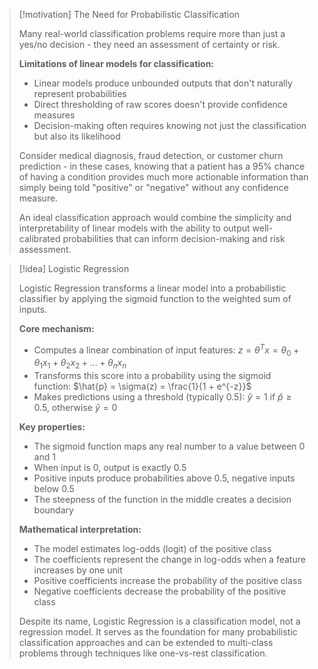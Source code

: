 > [!motivation] The Need for Probabilistic Classification
> 
> Many real-world classification problems require more than just a yes/no decision - they need an assessment of certainty or risk.
> 
> **Limitations of linear models for classification:**
> 
> - Linear models produce unbounded outputs that don't naturally represent probabilities
> - Direct thresholding of raw scores doesn't provide confidence measures
> - Decision-making often requires knowing not just the classification but also its likelihood
> 
> Consider medical diagnosis, fraud detection, or customer churn prediction - in these cases, knowing that a patient has a 95% chance of having a condition provides much more actionable information than simply being told "positive" or "negative" without any confidence measure.
> 
> An ideal classification approach would combine the simplicity and interpretability of linear models with the ability to output well-calibrated probabilities that can inform decision-making and risk assessment.

> [!idea] Logistic Regression
> 
> Logistic Regression transforms a linear model into a probabilistic classifier by applying the sigmoid function to the weighted sum of inputs.
> 
> **Core mechanism:**
> 
> - Computes a linear combination of input features: $z = \theta^T x = \theta_0 + \theta_1 x_1 + \theta_2 x_2 + ... + \theta_n x_n$
> - Transforms this score into a probability using the sigmoid function: $\hat{p} = \sigma(z) = \frac{1}{1 + e^{-z}}$
> - Makes predictions using a threshold (typically 0.5): $\hat{y} = 1$ if $\hat{p} \geq 0.5$, otherwise $\hat{y} = 0$
> 
> **Key properties:**
> 
> - The sigmoid function maps any real number to a value between 0 and 1
> - When input is 0, output is exactly 0.5
> - Positive inputs produce probabilities above 0.5, negative inputs below 0.5
> - The steepness of the function in the middle creates a decision boundary
> 
> **Mathematical interpretation:**
> 
> - The model estimates log-odds (logit) of the positive class
> - The coefficients represent the change in log-odds when a feature increases by one unit
> - Positive coefficients increase the probability of the positive class
> - Negative coefficients decrease the probability of the positive class
> 
> Despite its name, Logistic Regression is a classification model, not a regression model. It serves as the foundation for many probabilistic classification approaches and can be extended to multi-class problems through techniques like one-vs-rest classification.